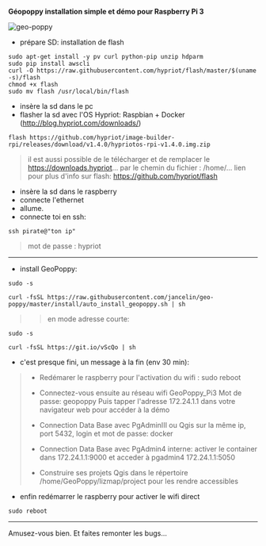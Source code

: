 **Géopoppy installation simple et démo pour Raspberry Pi 3**

![geo-poppy](https://cloud.githubusercontent.com/assets/6421175/7859239/41d9eaa6-053f-11e5-93d1-2056c6cff733.png)



* prépare SD: installation de flash

```
sudo apt-get install -y pv curl python-pip unzip hdparm
sudo pip install awscli
curl -O https://raw.githubusercontent.com/hypriot/flash/master/$(uname -s)/flash
chmod +x flash
sudo mv flash /usr/local/bin/flash
```
* insère la sd dans le pc
* flasher la sd avec l'OS Hypriot: Raspbian + Docker (http://blog.hypriot.com/downloads/)

```
flash https://github.com/hypriot/image-builder-rpi/releases/download/v1.4.0/hypriotos-rpi-v1.4.0.img.zip
```
> il est aussi possible  de le télécharger et de remplacer le https://downloads.hypriot... par le chemin du fichier : /home/...
> lien pour plus d'info sur flash: https://github.com/hypriot/flash

* insère la sd dans le raspberry
* connecte l'ethernet
* allume.
* connecte toi en ssh:

```
ssh pirate@"ton ip"
```

> mot de passe : hypriot

----------------------

* install GeoPoppy:

```
sudo -s

curl -fsSL https://raw.githubusercontent.com/jancelin/geo-poppy/master/install/auto_install_geopoppy.sh | sh

```
>> en mode adresse courte:

```
sudo -s

curl -fsSL https://git.io/vScQo | sh
```

* c'est presque fini, un message à la fin (env 30 min):

> * Redémarer le raspberry pour l'activation du wifi : sudo reboot
> 
> * Connectez-vous ensuite au réseau wifi GeoPoppy_Pi3
> Mot de passe: geopoppy
> Puis tapper l'adresse 172.24.1.1 dans votre navigateur web pour accéder à la démo
> 
> * Connection Data Base avec PgAdminIII ou Qgis sur la même ip, port 5432, login et mot de passe: docker
> * Connection Data Base avec PgAdmin4 interne: activer le container dans 172.24.1.1:9000 et acceder à pgadmin4 172.24.1.1:5050
> * Construire ses projets Qgis dans le répertoire /home/GeoPoppy/lizmap/project pour les rendre accessibles

* enfin redémarrer le raspberry pour activer le wifi direct
```
sudo reboot
```
________________________________________________________________________________

Amusez-vous bien. Et faites remonter les bugs...

